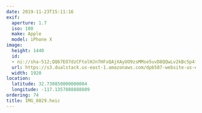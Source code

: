 ```yaml
---
date: 2019-11-23T15:11:16
exif:
  aperture: 1.7
  iso: 100
  make: Apple
  model: iPhone X
image:
  height: 1440
  id:
  - ni://sha-512;QQ67EO7dzCFtolHJnTHFxQAjXAyUO9zsMMse5uvD8QQwLv2kBc5p4f3n745KjUkppRbA368AnSM9318kGNbsJg
  url: https://s3.dualstack.us-east-1.amazonaws.com/dpb587-website-us-east-1/asset/gallery/2019-san-diego/c0a076ba-3322-8303-7fd2-b30716105fde~1920.jpg
  width: 1920
location:
  latitude: 32.730850000000004
  longitude: -117.1357888888889
ordering: 74
title: IMG_8829.heic
---
```

